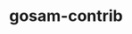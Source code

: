 ---
title: "gosam-contrib"
layout: cache
categories: [package, develop-2025-04-27]
meta: {"compilers": ["gcc@11.4.0"], "num_specs": 1, "num_specs_by_stack": {"hep": 1, "root": 1}, "oss": ["ubuntu22.04"], "platforms": ["linux"], "stacks": ["hep", "root"], "targets": ["x86_64_v3"], "versions": ["2.0"]}
spec_details: [{"compiler": "gcc@11.4.0", "hash": "b3gs7tgooisuzstg36mu4m3q36ybaiy3", "os": "ubuntu22.04", "platform": "linux", "size": "-", "stacks": ["hep", "root"], "target": "x86_64_v3", "variants": ["build_system=autotools", "libs:=shared,static", "~pic"], "versions": ["2.0"]}]
---